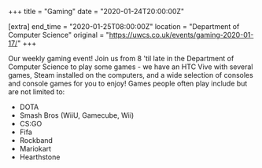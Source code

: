 +++
title = "Gaming"
date = "2020-01-24T20:00:00Z"

[extra]
end_time = "2020-01-25T08:00:00Z"
location = "Department of Computer Science"
original = "https://uwcs.co.uk/events/gaming-2020-01-17/"
+++

Our weekly gaming event\! Join us from 8 'til late in the Department of Computer Science to play some games - we have an HTC Vive with several games, Steam installed on the computers, and a wide selection of consoles and console games for you to enjoy\! Games people often play include but are not limited to:  

  - DOTA  
  - Smash Bros (WiiU, Gamecube, Wii)  
  - CS:GO  
  - Fifa  
  - Rockband  
  - Mariokart  
  - Hearthstone

